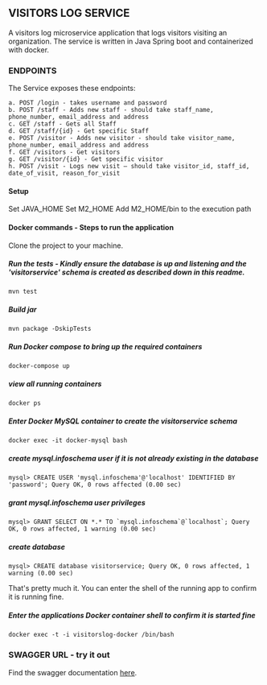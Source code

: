 ## VISITORS LOG SERVICE

A visitors log microservice application that logs visitors visiting an organization. The service is written in Java Spring boot and containerized with docker.

### ENDPOINTS

The Service exposes these endpoints:

    a. POST /login - takes username and password
    b. POST /staff - Adds new staff - should take staff_name, phone_number, email_address and address
    c. GET /staff - Gets all Staff
    d. GET /staff/{id} - Get specific Staff
    e. POST /visitor - Adds new visitor - should take visitor_name, phone_number, email_address and address
    f. GET /visitors - Get visitors
    g. GET /visitor/{id} - Get specific visitor
    h. POST /visit - Logs new visit – should take visitor_id, staff_id, date_of_visit, reason_for_visit

#### Setup
Set JAVA_HOME
Set M2_HOME
Add M2_HOME/bin to the execution path

#### Docker commands - Steps to run the application
Clone the project to your machine.
##### Run the tests - Kindly ensure the database is up and listening and the 'visitorservice' schema is created as described down in this readme.
``
mvn test
``
##### Build jar
``
mvn package -DskipTests
``
##### Run Docker compose to bring up the required containers
``
docker-compose up
``
##### view all running containers
``
docker ps
``
##### Enter Docker MySQL container to create the visitorservice schema
``
docker exec -it docker-mysql bash
``
##### create mysql.infoschema user if it is not already existing in the database
``
mysql> CREATE USER 'mysql.infoschema'@'localhost' IDENTIFIED BY 'password';
Query OK, 0 rows affected (0.00 sec)
``
##### grant mysql.infoschema user privileges
``
mysql> GRANT SELECT ON *.* TO `mysql.infoschema`@`localhost`;
Query OK, 0 rows affected, 1 warning (0.00 sec)
``
##### create database
``
mysql> CREATE database visitorservice;
Query OK, 0 rows affected, 1 warning (0.00 sec)
``

That's pretty much it. You can enter the shell of the running app to confirm it is running fine.
##### Enter the applications Docker container shell to confirm it is started fine
``
docker exec -t -i visitorslog-docker /bin/bash
``
### SWAGGER URL - try it out

Find the swagger documentation <a href="http://localhost:8090/swagger-ui/index.html">here</a>.
